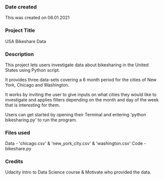 ### Date created
This was created on 06.01.2021

### Project Title
USA Bikeshare Data

### Description
This project lets users investigate data about bikesharing in the United States using Python script.

It provides three data-sets covering a 6 month period for the cities of New York, Chicago and Washington.

It works by inviting the user to give inputs on what cities they would like to investigate
and applies filters depending on the month and day of the week that is interesting for them.

Users can get started by opening their Terminal and entering 'python bikesharing.py' to run the program.

### Files used
Data - 'chicago.csv' & 'new_york_city.csv' & 'washington.csv'
Code - bikeshare.py

### Credits
Udacity Intro to Data Science course & Motivate who provided the data.
